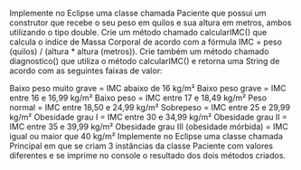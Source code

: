 Implemente no Eclipse uma classe chamada Paciente que possui um construtor que recebe o seu peso em quilos e sua altura em metros, ambos utilizando o tipo double. Crie um método chamado calcularIMC() que calcula o índice de Massa Corporal de acordo com a fórmula IMC = peso (quilos) / (altura * altura (metros)). Crie também um método chamado diagnostico() que utiliza o método calcularIMC() e retorna uma String de acordo com as seguintes faixas de valor:

Baixo peso muito grave = IMC abaixo de 16 kg/m²
Baixo peso grave = IMC entre 16 e 16,99 kg/m²
Baixo peso = IMC entre 17 e 18,49 kg/m²
Peso normal = IMC entre 18,50 e 24,99 kg/m²
Sobrepeso = IMC entre 25 e 29,99 kg/m²
Obesidade grau I = IMC entre 30 e 34,99 kg/m²
Obesidade grau II = IMC entre 35 e 39,99 kg/m²
Obesidade grau III (obesidade mórbida) = IMC igual ou maior que 40 kg/m²
Implemente no Eclipse uma classe chamada Principal em que se criam 3 instâncias da classe Paciente com valores diferentes e se imprime no console o resultado dos dois métodos criados.
